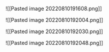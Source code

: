 ![[Pasted image 20220810191608.png]]

![[Pasted image 20220810192004.png]]

![[Pasted image 20220810192030.png]]

![[Pasted image 20220810192048.png]]
